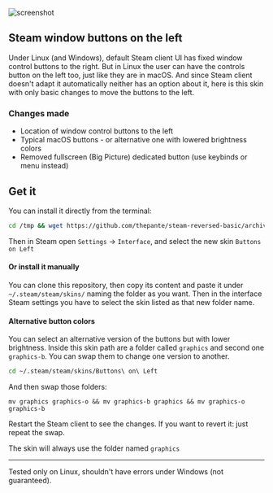 ![screenshot](https://i.imgur.com/51yNr5j.png)  

## Steam window buttons on the left
Under Linux (and Windows), default Steam client UI has fixed window control buttons to the right. But in Linux the user can have the controls button on the left too, just like they are in macOS. And since Steam client doesn't adapt it automatically neither has an option about it, here is this skin with only basic changes to move the buttons to the left.

### Changes made  
 - Location of window control buttons to the left
 - Typical macOS buttons - or alternative one with lowered brightness colors
 - Removed fullscreen (Big Picture) dedicated button (use keybinds or menu instead)

## Get it
You can install it directly from the terminal:  
```bash
cd /tmp && wget https://github.com/thepante/steam-reversed-basic/archive/master.zip && unzip master.zip && mv steam-reversed-basic-master ~/.steam/steam/skins/"Buttons to Left" & rm master.zip && cd ~
```

Then in Steam open `Settings` → `Interface`, and select the new skin `Buttons on Left`

#### Or install it manually
You can clone this repository, then copy its content and paste it under `~/.steam/steam/skins/` naming the folder as you want. Then in the interface Steam settings you have to select the skin listed as that new folder name.

#### Alternative button colors
You can select an alternative version of the buttons but with lower brightness. Inside this skin path are a folder called `graphics` and second one `graphics-b`. You can swap them to change one version to another.

```bash
cd ~/.steam/steam/skins/Buttons\ on\ Left
```
And then swap those folders:
```
mv graphics graphics-o && mv graphics-b graphics && mv graphics-o graphics-b
```

Restart the Steam client to see the changes. If you want to revert it: just repeat the swap. 

The skin will always use the folder named `graphics`

---
Tested only on Linux, shouldn't have errors under Windows (not guaranteed).
